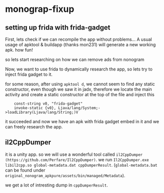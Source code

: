 # monograp-fixup

## setting up frida with frida-gadget

First, lets check if we can recompile the app without problems...
A usual usage of apktool & buildapp (thanks mon231) will generate a new working apk. how fun!

so lets start researching on how we can remove ads from nonogram

Now, we want to use frida to dynamically research the app, so lets try to inject frida gadget to it.

for some reason, after using `apktool d`, we cannot seem to find any static constructor, even though we saw it in jadx, therefore we locate the main activity and create a static constructor at the top of the file and inject this

```
    const-string v0, "frida-gadget"
    invoke-static {v0}, Ljava/lang/System;->loadLibrary(Ljava/lang/String;)V
```

it succeeded and now we have an apk with frida gadget embed in it and we can freely research the app.

## il2CppDumper

it is a unity app. so we will use a wonderful tool called `il2CppDumper (https://github.com/Perfare/Il2CppDumper)`.
we run `Il2CppDumper.exe libil2cpp.so global-metadata.dat cppDumperResult`. (`global-metadata.bat` can be found under `original_nonogram_apkpure/assets/bin/managed/Metadata`).

we get a lot of intresting dump in `cppDumperResult`.

